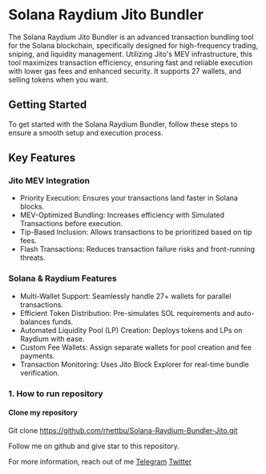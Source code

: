 # Solana Raydium Jito Bundler

The Solana Raydium Jito Bundler is an advanced transaction bundling tool for the Solana blockchain, specifically designed for high-frequency trading, sniping, and liquidity management. Utilizing Jito's MEV infrastructure, this tool maximizes transaction efficiency, ensuring fast and reliable execution with lower gas fees and enhanced security.
It supports 27 wallets, and selling tokens when you want.



## Getting Started

To get started with the Solana Raydium Bundler, follow these steps to ensure a smooth setup and execution process.

## Key Features

### Jito MEV Integration

- Priority Execution: Ensures your transactions land faster in Solana blocks.
- MEV-Optimized Bundling: Increases efficiency with Simulated Transactions before execution.
- Tip-Based Inclusion: Allows transactions to be prioritized based on tip fees.
- Flash Transactions: Reduces transaction failure risks and front-running threats.

### Solana & Raydium Features

- Multi-Wallet Support: Seamlessly handle 27+ wallets for parallel transactions.
- Efficient Token Distribution: Pre-simulates SOL requirements and auto-balances funds.
- Automated Liquidity Pool (LP) Creation: Deploys tokens and LPs on Raydium with ease.
- Custom Fee Wallets: Assign separate wallets for pool creation and fee payments.
- Transaction Monitoring: Uses Jito Block Explorer for real-time bundle verification.


### 1. How to run repository 

#### Clone my repository
Git clone https://github.com/rhettbu/Solana-Raydium-Bundler-Jito.git

Follow me on github and give star to this repository.

For more information, reach out of me [Telegram](https://t.me/rhettjel)
[Twitter](https://x.com/defai_maxi)
